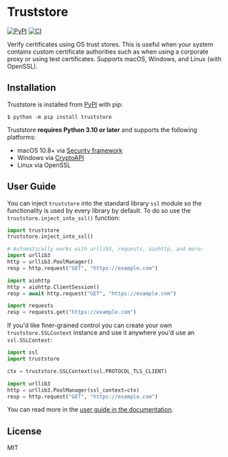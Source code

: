 # Truststore

[![PyPI](https://img.shields.io/pypi/v/truststore)](https://pypi.org/project/truststore)
[![CI](https://github.com/sethmlarson/truststore/actions/workflows/ci.yml/badge.svg?branch=main)](https://github.com/sethmlarson/truststore/actions/workflows/ci.yml)

Verify certificates using OS trust stores. This is useful when your system contains
custom certificate authorities such as when using a corporate proxy or using test certificates.
Supports macOS, Windows, and Linux (with OpenSSL).

## Installation

Truststore is installed from [PyPI](https://pypi.org/project/truststore) with pip:

```{code-block} shell
$ python -m pip install truststore
```

Truststore **requires Python 3.10 or later** and supports the following platforms:
- macOS 10.8+ via [Security framework](https://developer.apple.com/documentation/security)
- Windows via [CryptoAPI](https://docs.microsoft.com/en-us/windows/win32/seccrypto/cryptography-functions#certificate-verification-functions)
- Linux via OpenSSL

## User Guide

You can inject `truststore` into the standard library `ssl` module so the functionality is used
by every library by default. To do so use the `truststore.inject_into_ssl()` function:

```python
import truststore
truststore.inject_into_ssl()

# Automatically works with urllib3, requests, aiohttp, and more:
import urllib3
http = urllib3.PoolManager()
resp = http.request("GET", "https://example.com")

import aiohttp
http = aiohttp.ClientSession()
resp = await http.request("GET", "https://example.com")

import requests
resp = requests.get("https://example.com")
```

If you'd like finer-grained control you can create your own `truststore.SSLContext` instance
and use it anywhere you'd use an `ssl.SSLContext`:

```python
import ssl
import truststore

ctx = truststore.SSLContext(ssl.PROTOCOL_TLS_CLIENT)

import urllib3
http = urllib3.PoolManager(ssl_context=ctx)
resp = http.request("GET", "https://example.com")
```

You can read more in the [user guide in the documentation](https://truststore.readthedocs.io/en/latest/#user-guide).

## License

MIT

